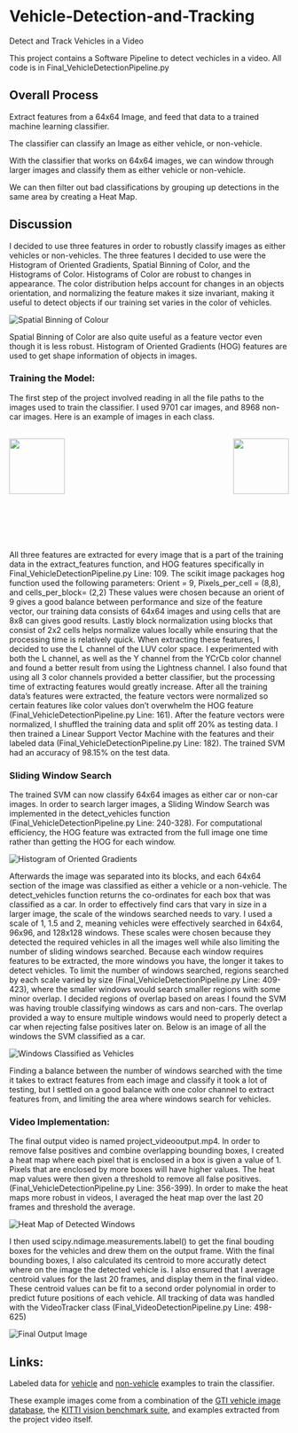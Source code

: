 # Vehicle-Detection-and-Tracking
Detect and Track Vehicles in a Video

This project contains a Software Pipeline to detect vechicles in a video.
All code is in Final_VehicleDetectionPipeline.py

## Overall Process

Extract features from a 64x64 Image, and feed that data to a trained machine learning classifier.

The classifier can classify an Image as either vehicle, or non-vehicle.

With the classifier that works on 64x64 images, we can window through larger images and classify them as either vehicle or non-vehicle.

We can then filter out bad classifications by grouping up detections in the same area by creating a Heat Map.

## Discussion

I decided to use three features in order to robustly classify images as either vehicles or non-vehicles. The three features I decided to use were the Histogram of Oriented Gradients, Spatial Binning of Color, and the Histograms of Color. 
Histograms of Color are robust to changes in appearance. The color distribution helps account for changes in an objects orientation, and normalizing the feature makes it size invariant, making it useful to detect objects if our training set varies in the color of vehicles.


![Spatial Binning of Colour](https://github.com/Abdilaziz/Vehicle-Detection-and-Tracking/blob/master/images/spatial_binning.jpg "Spatial Binning of Colour")

Spatial Binning of Color are also quite useful as a feature vector even though it is less robust.
Histogram of Oriented Gradients (HOG) features are used to get shape information of objects in images. 

### Training the Model:

The first step of the project involved reading in all the file paths to the images used to train the classifier. I used 9701 car images, and 8968 non-car images. Here is an example of images in each class.

<br/>


<img align="left" width="100" height="100" src="https://github.com/Abdilaziz/Vehicle-Detection-and-Tracking/blob/master/images/vehicle_image.png">


<img align="right" width="100" height="100" src="https://github.com/Abdilaziz/Vehicle-Detection-and-Tracking/blob/master/images/non_vehicle_image.png">

<br/>

<br/>
<br/>
<br/>
<br/>
<br/>
<br/>
<br/>
<br/>
<br/>
<br/>

All three features are extracted for every image that is a part of the training data in the extract_features function, and HOG features specifically in Final_VehicleDetectionPipeline.py Line: 109. The scikit image packages hog function used the following parameters:
Orient = 9, Pixels_per_cell = (8,8), and cells_per_block= (2,2)
These values were chosen because an orient of 9 gives a good balance between performance and size of the feature vector, our training data consists of 64x64 images and using cells that are 8x8 can gives good results. Lastly block normalization using blocks that consist of 2x2 cells helps normalize values locally while ensuring that the processing time is relatively quick.
When extracting these features, I decided to use the L channel of the LUV color space. I experimented with both the L channel, as well as the Y channel from the YCrCb color channel and found a better result from using the Lightness channel. I also found that using all 3 color channels provided a better classifier, but the processing time of extracting features would greatly increase.
After all the training data’s features were extracted, the feature vectors were normalized so certain features like color values don’t overwhelm the HOG feature (Final_VehicleDetectionPipeline.py Line: 161). After the feature vectors were normalized, I shuffled the training data and split off 20% as testing data.  I then trained a Linear Support Vector Machine with the features and their labeled data (Final_VehicleDetectionPipeline.py Line: 182). 
The trained SVM had an accuracy of 98.15% on the test data.


### Sliding Window Search

The trained SVM can now classify 64x64 images as either car or non-car images. In order to search larger images, a Sliding Window Search was implemented in the detect_vehicles function (Final_VehicleDetectionPipeline.py Line: 240-328). For computational efficiency, the HOG feature was extracted from the full image one time rather than getting the HOG for each window. 

![Histogram of Oriented Gradients](https://github.com/Abdilaziz/Vehicle-Detection-and-Tracking/blob/master/images/HOG_Image.jpg "Histogram of Oriented Gradients")

Afterwards the image was separated into its blocks, and each 64x64 section of the image was classified as either a vehicle or a non-vehicle. The detect_vehicles function returns the co-ordinates for each box that was classified as a car.
In order to effectively find cars that vary in size in a larger image, the scale of the windows searched needs to vary. I used a scale of 1, 1.5 and 2, meaning vehicles were effectively searched in 64x64, 96x96, and 128x128 windows. These scales were chosen because they detected the required vehicles in all the images well while also limiting the number of sliding windows searched. Because each window requires features to be extracted, the more windows you have, the longer it takes to detect vehicles.
To limit the number of windows searched, regions searched by each scale varied by size (Final_VehicleDetectionPipeline.py Line: 409-423), where the smaller windows would search smaller regions with some minor overlap. 
I decided regions of overlap based on areas I found the SVM was having trouble classifying windows as cars and non-cars. The overlap provided a way to ensure multiple windows would need to properly detect a car when rejecting false positives later on.
Below is an image of all the windows the SVM classified as a car.



![Windows Classified as Vehicles](https://github.com/Abdilaziz/Vehicle-Detection-and-Tracking/blob/master/images/classified_windows.png "Windows Classified as Vehicles")


Finding a balance between the number of windows searched with the time it takes to extract features from each image and classify it took a lot of testing, but I settled on a good balance with one color channel to extract features from, and limiting the area where windows search for vehicles.

### Video Implementation:

The final output video is named project_videooutput.mp4. In order to remove false positives and combine overlapping bounding boxes, I created a heat map where each pixel that is enclosed in a box is given a value of 1. Pixels that are enclosed by more boxes will have higher values. The heat map values were then given a threshold to remove all false positives. (Final_VehicleDetectionPipeline.py Line: 356-399). In order to make the heat maps more robust in videos, I averaged the heat map over the last 20 frames and threshold the average.



![Heat Map of Detected Windows](https://github.com/Abdilaziz/Vehicle-Detection-and-Tracking/blob/master/images/HeatMap_image.jpg "Heat Map of Detected Windows")

I then used scipy.ndimage.measurements.label() to get the final bouding boxes for the vehicles and drew them on the output frame.
With the final bounding boxes, I also calculated its centroid to more accuratly detect where on the image the detected vehicle is. I also ensured that I average centroid values for the last 20 frames, and display them in the final video. These centroid values can be fit to a second order polynomial in order to predict future positions of each vehicle.
All tracking of data was handled with the VideoTracker class (Final_VideoDetectionPipeline.py Line: 498-625) 


![Final Output Image](https://github.com/Abdilaziz/Vehicle-Detection-and-Tracking/blob/master/images/final_output_image.png "Final Output Image")


## Links:

Labeled data for [vehicle](https://s3.amazonaws.com/udacity-sdc/Vehicle_Tracking/vehicles.zip) and [non-vehicle](https://s3.amazonaws.com/udacity-sdc/Vehicle_Tracking/non-vehicles.zip) examples to train the classifier.  

These example images come from a combination of the [GTI vehicle image database](http://www.gti.ssr.upm.es/data/Vehicle_database.html), the [KITTI vision benchmark suite](http://www.cvlibs.net/datasets/kitti/), and examples extracted from the project video itself. 
